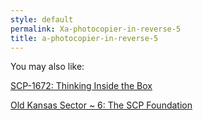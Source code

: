 ```yaml
---
style: default
permalink: Xa-photocopier-in-reverse-5
title: a-photocopier-in-reverse-5
---
```

You may also like:

[SCP-1672: Thinking Inside the Box](http://scp-wiki.net/scp-1672)

[Old Kansas Sector ~ 6: The SCP Foundation](http://scp-wiki.net/old-kansas-sector-part-6)
